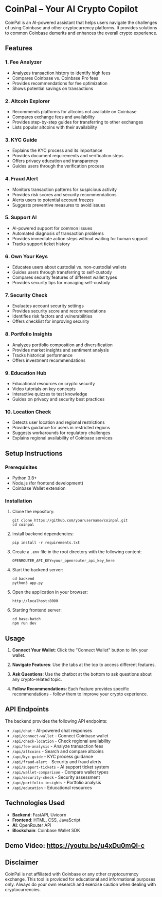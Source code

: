 # CoinPal – Your AI Crypto Copilot

CoinPal is an AI-powered assistant that helps users navigate the challenges of using Coinbase and other cryptocurrency platforms. It provides solutions to common Coinbase demerits and enhances the overall crypto experience.

## Features

### 1. Fee Analyzer
- Analyzes transaction history to identify high fees
- Compares Coinbase vs. Coinbase Pro fees
- Provides recommendations for fee optimization
- Shows potential savings on transactions

### 2. Altcoin Explorer
- Recommends platforms for altcoins not available on Coinbase
- Compares exchange fees and availability
- Provides step-by-step guides for transferring to other exchanges
- Lists popular altcoins with their availability

### 3. KYC Guide
- Explains the KYC process and its importance
- Provides document requirements and verification steps
- Offers privacy education and transparency
- Guides users through the verification process

### 4. Fraud Alert
- Monitors transaction patterns for suspicious activity
- Provides risk scores and security recommendations
- Alerts users to potential account freezes
- Suggests preventive measures to avoid issues

### 5. Support AI
- AI-powered support for common issues
- Automated diagnosis of transaction problems
- Provides immediate action steps without waiting for human support
- Tracks support ticket history

### 6. Own Your Keys
- Educates users about custodial vs. non-custodial wallets
- Guides users through transferring to self-custody
- Compares security features of different wallet types
- Provides security tips for managing self-custody

### 7. Security Check
- Evaluates account security settings
- Provides security score and recommendations
- Identifies risk factors and vulnerabilities
- Offers checklist for improving security

### 8. Portfolio Insights
- Analyzes portfolio composition and diversification
- Provides market insights and sentiment analysis
- Tracks historical performance
- Offers investment recommendations

### 9. Education Hub
- Educational resources on crypto security
- Video tutorials on key concepts
- Interactive quizzes to test knowledge
- Guides on privacy and security best practices

### 10. Location Check
- Detects user location and regional restrictions
- Provides guidance for users in restricted regions
- Suggests workarounds for regulatory challenges
- Explains regional availability of Coinbase services

## Setup Instructions

### Prerequisites
- Python 3.8+
- Node.js (for frontend development)
- Coinbase Wallet extension

### Installation

1. Clone the repository:
   ```
   git clone https://github.com/yourusername/coinpal.git
   cd coinpal
   ```

2. Install backend dependencies:
   ```
   pip install -r requirements.txt
   ```

3. Create a `.env` file in the root directory with the following content:
   ```
   OPENROUTER_API_KEY=your_openrouter_api_key_here
   ```

4. Start the backend server:
   ```
   cd backend
   python3 app.py
   ```

5. Open the application in your browser:
   ```
   http://localhost:8000
   ```
6. Starting frontend server:
   ```
   cd base-batch
   npm run dev
   ```

## Usage

1. **Connect Your Wallet**: Click the "Connect Wallet" button to link your wallet.

2. **Navigate Features**: Use the tabs at the top to access different features.

3. **Ask Questions**: Use the chatbot at the bottom to ask questions about any crypto-related topic.

4. **Follow Recommendations**: Each feature provides specific recommendations - follow them to improve your crypto experience.

## API Endpoints

The backend provides the following API endpoints:

- `/api/chat` - AI-powered chat responses
- `/api/connect-wallet` - Connect Coinbase wallet
- `/api/check-location` - Check regional availability
- `/api/fee-analysis` - Analyze transaction fees
- `/api/altcoins` - Search and compare altcoins
- `/api/kyc-guide` - KYC process guidance
- `/api/fraud-alert` - Security and fraud alerts
- `/api/support-tickets` - AI support ticket system
- `/api/wallet-comparison` - Compare wallet types
- `/api/security-check` - Security assessment
- `/api/portfolio-insights` - Portfolio analysis
- `/api/education` - Educational resources

## Technologies Used

- **Backend**: FastAPI, Uvicorn
- **Frontend**: HTML, CSS, JavaScript
- **AI**: OpenRouter API
- **Blockchain**: Coinbase Wallet SDK

## Demo Video: https://youtu.be/u4xDu0mQI-c

## Disclaimer

CoinPal is not affiliated with Coinbase or any other cryptocurrency exchange. This tool is provided for educational and informational purposes only. Always do your own research and exercise caution when dealing with cryptocurrencies. 
